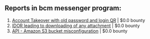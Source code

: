 ## Reports in bcm messenger program:
1. [Account Takeover with old password and login QR](https://hackerone.com/reports/764558) | $0.0 bounty
2. [IDOR leading to downloading of any attachment](https://hackerone.com/reports/668439) | $0.0 bounty
3. [API - Amazon S3 bucket misconfiguration](https://hackerone.com/reports/764243) | $0.0 bounty